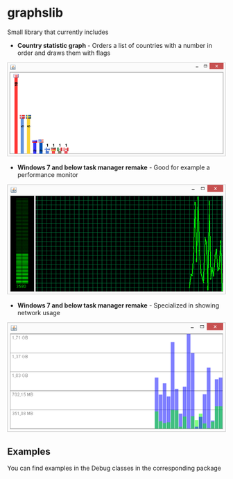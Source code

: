 # graphslib

Small library that currently includes

- **Country statistic graph** - Orders a list of countries with a number in order and draws them with flags

![Screenshot](screenshots/countrygraph.png)


- **Windows 7 and below task manager remake** - Good for example a performance monitor

![Screenshot](screenshots/taskmgrgraph.png)


- **Windows 7 and below task manager remake** - Specialized in showing network usage

![Screenshot](screenshots/networkgraph.png)

## Examples

You can find examples in the Debug classes in the corresponding package